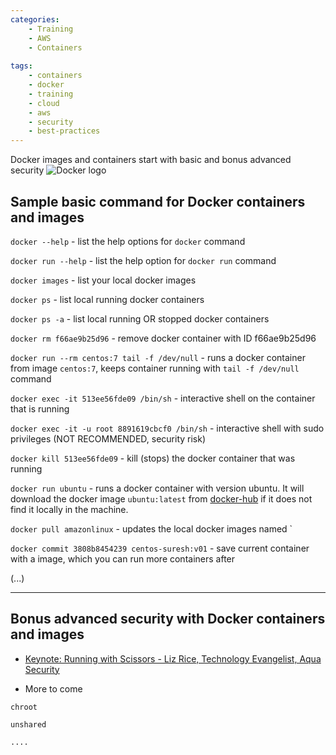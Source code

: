 ```yaml
---
categories:
    - Training
    - AWS
    - Containers
    
tags:
    - containers
    - docker
    - training
    - cloud
    - aws
    - security
    - best-practices
---
```


Docker images and containers start with basic and bonus advanced security ![Docker logo](assets/images/docker-logo-horizontal-logo-monochromatic-white.png)

## Sample basic command for Docker containers and images

`docker --help` - list the help options for `docker` command

`docker run --help` - list the help option for `docker run` command

`docker images` - list your local docker images

`docker ps` - list local running docker containers

`docker ps -a` - list local running OR stopped docker containers

`docker rm f66ae9b25d96` - remove docker container with ID f66ae9b25d96

`docker run --rm centos:7 tail -f /dev/null` - runs a docker container from image `centos:7`, keeps container running with `tail -f /dev/null` command

`docker exec -it 513ee56fde09 /bin/sh` - interactive shell on the container that is running

`docker exec -it -u root 8891619cbcf0 /bin/sh` - interactive shell with sudo privileges (NOT RECOMMENDED, security risk)

`docker kill 513ee56fde09` - kill (stops) the docker container that was running

`docker run ubuntu` - runs a docker container with version ubuntu. It will download the docker image `ubuntu:latest` from [docker-hub](https://hub.docker.com/) if it does not find it locally in the machine.

`docker pull amazonlinux` - updates the local docker images named `

`docker commit 3808b8454239 centos-suresh:v01` - save current container with a image, which you can run more containers after

(...)

---

## Bonus advanced security with Docker containers and images

- [Keynote: Running with Scissors - Liz Rice, Technology Evangelist, Aqua Security](https://youtu.be/ltrV-Qmh3oY)

- More to come

`chroot`

`unshared`

`....`
